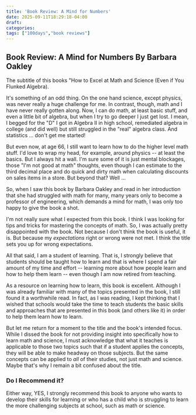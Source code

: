 ```yaml
---
title: 'Book Review: A Mind for Numbers'
date: 2025-09-11T18:29:18-04:00
draft: 
categories:
tags: ["100days","book reviews"]
---
```

## Book Review: A Mind for Numbers By Barbara Oakley

The subtitle of this books "How to Excel at Math and Science (Even if You Flunked Algebra).

It's something of an odd thing. On the one hand science, except physics, was never really a huge challenge for me. In contrast, though, math and I have never really gotten along. Now, I can do math, at least basic stuff, and even a little bit of algebra, but when I try to go deeper I just get lost.  I mean, I begged for the "D" I got in Algebra II in high school, remediated algebra in college (and did well) but still struggled in the "real" algebra class.  And statistics ... don't get me started!

But even now, at age 66, I still want to learn how to do the higher level math stuff.  I'd love to wrap my head, for example, around physics -- at least the basics. But I always hit a wall. I'm sure some of it is just mental blockages, those "I'm not good at math" thoughts, even though I can estimate to the third decimal place and do quick and dirty math when calculating discounts on sales items in a store. But beyond that?  Well ...

So, when I saw this book by Barbara Oakley and read in her introduction that she had struggled with math for many, many years only to become a professor of engineering, which demands a mind for math, I was only too happy to give the book a shot.

I'm not really sure what I expected from this book. I think I was looking for tips and tricks for mastering the concepts of math. So, I was actually pretty disappointed with the book. Not because I don't think the book is useful, it is. But because my _expectations_ right or wrong were not met. I think the title sets you up for wrong expectations.

All that said, I am a student of learning. That is, I strongly believe that students should be taught how to learn and that is where I spend a fair amount of my time and effort -- learning more about how people learn and how to help them learn -- even though I am now retired from teaching.

As a resource on learning how to learn, this book is excellent. Although I was already familiar with many of the topics presented in the book, I still found it a worthwhile read. In fact, as I was reading, I kept thinking that I wished that schools would take the time to teach students the basic skills and approaches that are presented in this book (and others like it) in order to help them learn how to learn.

But let me return for a moment to the title and the book's intended focus. While I dissed the book for not providing insight into specifically how to learn math and science, I must acknowledge that what it teaches is applicable to those two topics such that if a student applies the concepts, they will be able to make headway on those subjects. But the same concepts can be applied to _all_ of their studies, not just math and science. Maybe that's why I remain a bit confused about the title.

### Do I Recommend it?

Either way, YES, I strongly recommend this book to anyone who wants to develop their skills for learning or who has a child who is struggling to learn the more challenging subjects at school, such as math or science. 
